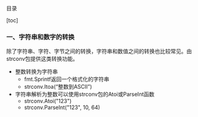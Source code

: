 目录

[toc]

### 一、字符串和数字的转换

除了字符串、字符、字节之间的转换，字符串和数值之间的转换也比较常见。由strconv包提供这类转换功能。

* 整数转换为字符串
  * fmt.Sprintf返回一个格式化的字符串
  * strconv.Itoa(“整数到ASCII”)
* 字符串解析为整数可以使用strconv包的Atoi或ParseInt函数
  * strconv.Atoi("123")
  * strconv.ParseInt("123", 10, 64)
